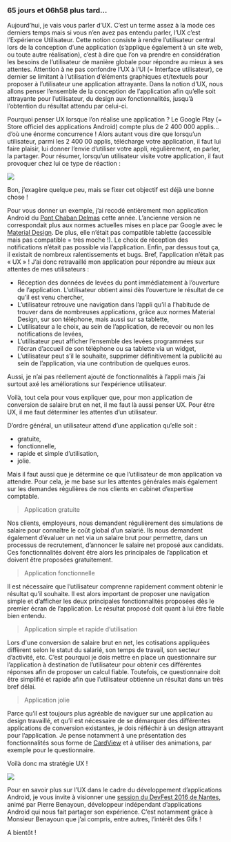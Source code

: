 ---
---

### 65 jours et 06h58 plus tard...

Aujourd’hui, je vais vous parler d’<span class="highlight-span">UX</span>. C’est un terme assez à la mode ces derniers temps mais si vous n’en avez pas entendu parler, l’UX c’est l’<span class="highlight-span">Expérience Utilisateur</span>. Cette notion consiste à rendre l’utilisateur <span class="highlight-span">central</span> lors de la conception d’une application (s’applique également à un site web, ou toute autre réalisation), c’est à dire que l’on va prendre en considération les besoins de l’utilisateur de manière globale pour répondre au mieux à ses attentes. Attention à ne pas confondre l’UX à l’UI (= Interface utilisateur), ce dernier se limitant à l’utilisation d’éléments graphiques et/textuels pour proposer à l’utilisateur une application attrayante. Dans la notion d’UX, nous allons penser l’ensemble de la conception de l’application afin qu’elle soit attrayante pour l’utilisateur, du design aux fonctionnalités, jusqu’à l’obtention du résultat attendu par celui-ci. 

Pourquoi penser UX lorsque l’on réalise une application ? Le Google Play (= Store officiel des applications Android) compte plus de <span class="highlight-span">2 400 000 applis</span>… d’où une énorme concurrence ! Alors autant vous dire que lorsqu’un utilisateur, parmi les 2 400 00 applis, télécharge votre application, il faut lui faire plaisir, lui donner l’envie d’utiliser votre appli, régulièrement, en parler, la partager. Pour résumer, lorsqu’un utilisateur visite votre application, il faut provoquer chez lui ce type de réaction :

<img src = "http://www.reactiongifs.com/wp-content/uploads/2013/06/umad.gif"/>

Bon, j’exagère quelque peu, mais se fixer cet objectif est déjà une bonne chose !

Pour vous donner un exemple, j’ai recodé entièrement mon application Android du <a href="https://play.google.com/store/apps/details?id=com.italikdesign.pont.chaban&hl=fr_FR">Pont Chaban Delmas</a> cette année. L’ancienne version ne correspondait plus aux normes actuelles mises en place par Google avec le <a href="https://material.google.com/">Material Design</a>. De plus, elle n’était pas compatible tablette (accessible mais pas compatible = très moche !). Le choix de réception des notifications n’était pas possible via l’application. Enfin, par dessus tout ça, il existait de nombreux ralentissements et bugs. Bref, l’application n’était pas « UX » ! J’ai donc retravaillé mon application pour répondre au mieux aux attentes de mes utilisateurs :

-	Réception des données de levées du pont immédiatement à l’ouverture de l’application. L’utilisateur obtient ainsi dès l’ouverture le résultat de ce qu’il est venu chercher,
-	L’utilisateur retrouve une navigation dans l’appli qu’il a l’habitude de trouver dans de nombreuses applications, grâce aux normes Material Design, sur son téléphone, mais aussi sur sa tablette,
-	L’utilisateur a le choix, au sein de l’application, de recevoir ou non les notifications de levées,
-	L’utilisateur peut afficher l’ensemble des levées programmées sur l’écran d’accueil de son téléphone ou sa tablette via un widget,
-	L’utilisateur peut s’il le souhaite, supprimer définitivement la publicité au sein de l’application, via une contribution de quelques euros.

Aussi, je n’ai pas réellement ajouté de fonctionnalités à l’appli mais j’ai surtout axé les améliorations sur l’expérience utilisateur.

Voilà, tout cela pour vous expliquer que, pour mon application de conversion de salaire brut en net, il me faut là aussi penser UX. Pour être UX, il me faut déterminer les attentes d’un utilisateur.

D’ordre général, un utilisateur attend d’une application qu’elle soit :

-	gratuite,
-	fonctionnelle,
-	rapide et simple d’utilisation,
-	jolie.

Mais il faut aussi que je détermine ce que l’utilisateur de <span class="highlight-span">mon</span> application va attendre. Pour cela, je me base sur les attentes générales mais également sur les demandes régulières de nos clients en cabinet d’expertise comptable. 

>	Application gratuite

Nos clients, employeurs, nous demandent régulièrement des simulations de salaire pour connaître le coût global d’un salarié. Ils nous demandent également d’évaluer un net via un salaire brut pour permettre, dans un processus de recrutement, d’annoncer le salaire net proposé aux candidats. Ces fonctionnalités doivent être alors les principales de l’application et doivent être proposées gratuitement.

>	Application fonctionnelle

Il est nécessaire que l’utilisateur comprenne rapidement comment obtenir le résultat qu’il souhaite. Il est alors important de proposer une navigation simple et d’afficher les deux principales fonctionnalités proposées dès le premier écran de l’application. Le résultat proposé doit quant à lui être fiable bien entendu.

>	Application simple et rapide d’utilisation

Lors d'une conversion de salaire brut en net, les cotisations appliquées diffèrent selon le statut du salarié, son temps de travail, son secteur d’activité, etc. C’est pourquoi je dois mettre en place un questionnaire sur l’application à destination de l’utilisateur pour obtenir ces différentes réponses afin de proposer un calcul fiable. Toutefois, ce questionnaire doit être simplifié et rapide afin que l’utilisateur obtienne un résultat dans un très bref délai.

>	Application jolie

Parce qu’il est toujours plus agréable de naviguer sur une application au design travaillé, et qu’il est nécessaire de se démarquer des différentes applications de conversion existantes, je dois réfléchir à un design attrayant pour l’application. Je pense notamment à une présentation des fonctionnalités sous forme de <a href="https://developer.android.com/reference/android/support/v7/widget/CardView.html">CardView</a> et à utiliser des animations, par exemple pour le questionnaire.

Voilà donc ma stratégie UX !

<img src = "http://i.giphy.com/mazKlKXo7b0BO.gif"/>


Pour en savoir plus sur l’UX dans le cadre du développement d’applications Android, je vous invite à visionner une <a href="https://www.youtube.com/watch?v=rfzRbSEwnR8&t=6s">session du DevFest 2016 de Nantes</a>, animé par Pierre Benayoun, développeur indépendant d’applications Android qui nous fait partager son expérience. C’est notamment grâce à Monsieur Benayoun que j’ai compris, entre autres, l’intérêt des Gifs !

A bientôt !
